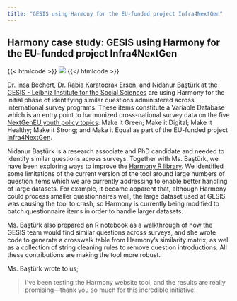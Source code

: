 ```yaml
---
title: "GESIS using Harmony for the EU-funded project Infra4NextGen"
---
```


## Harmony case study: GESIS using Harmony for the EU-funded project Infra4NextGen

{{< htmlcode >}}
<img src="/images/gesis.jpg" />
{{</ htmlcode >}}


[Dr. Insa Bechert](https://www.gesis.org/en/institute/about-us/staff/person/insa.bechert), [Dr. Rabia Karatoprak Ersen](https://www.gesis.org/en/institute/about-us/staff/person/Rabia.KaratoprakErsen), and [Nidanur Baştürk](https://www.gesis.org/en/institute/about-us/staff/person/Nidanur.Bastuerk) at the [GESIS - Leibniz Institute for the Social Sciences](https://www.gesis.org/en/institute) are using Harmony for the initial phase of identifying similar questions administered across international survey programs. These items constitute a Variable Database which is an entry point to harmonized cross-national survey data on the five [NextGenEU youth policy topics](https://next-generation-eu.europa.eu/): Make it Green; Make it Digital; Make it Healthy; Make it Strong; and Make it Equal as part of the EU-funded project [Infra4NextGen](https://infra4nextgen.com/).


Nidanur Baştürk is a research associate and PhD candidate and needed to identify similar questions across surveys. Together with Ms. Baştürk, we have been exploring ways to improve the [Harmony R library](/open-source-for-social-science/harmony-r-package/). We identified some limitations of the current version of the tool around large numbers of question items which we are currently addressing to enable better handling of large datasets.  For example, it became apparent that, although Harmony could process smaller questionnaires well, the large dataset used at GESIS was causing the tool to crash, so Harmony is currently being modified to batch questionnaire items in order to handle larger datasets.

Ms. Baştürk also prepared an R notebook as a walkthrough of how the GESIS team would find similar questions across surveys, and she wrote code to generate a crosswalk table from Harmony’s similarity matrix, as well as a collection of string cleaning rules to remove question introductions. All these contributions are making the tool more robust.

Ms. Baştürk wrote to us;

> I've been testing the Harmony website tool, and the results are really promising—thank you so much for this incredible initiative!
